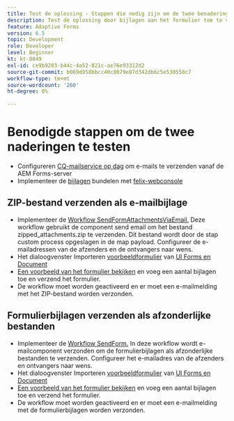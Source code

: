 ```yaml
---
title: Test de oplossing - Stappen die nodig zijn om de twee benaderingen te testen
description: Test de oplossing door bijlagen aan het formulier toe te voegen en activeer de workflow om de e-mail te verzenden.
feature: Adaptive Forms
version: 6.5
topic: Development
role: Developer
level: Beginner
kt: kt-8049
exl-id: ce9b9203-b44c-4a52-821c-ae76e93312d2
source-git-commit: b069d958bbcc40c0079e87d342db6c5e53055bc7
workflow-type: tm+mt
source-wordcount: '260'
ht-degree: 0%

---
```


# Benodigde stappen om de twee naderingen te testen

* Configureren [CQ-mailservice op dag](https://experienceleague.adobe.com/docs/experience-manager-65/administering/operations/notification.html?lang=en#configuring-the-mail-service) om e-mails te verzenden vanaf de AEM Forms-server
* Implementeer de [bijlagen](assets/formattachments.formattachments.core-1.0-SNAPSHOT.jar) bundelen met [felix-webconsole](http://localhost:4502/system/console/bundles)

## ZIP-bestand verzenden als e-mailbijlage



* Implementeer de [Workflow SendFormAttachmentsViaEmail.](assets/zipped-form-attachments-model.zip) Deze workflow gebruikt de component send email om het bestand zipped_attachments.zip te verzenden. Dit bestand wordt door de stap custom process opgeslagen in de map payload. Configureer de e-mailadressen van de afzenders en de ontvangers naar wens.
* Het dialoogvenster Importeren [voorbeeldformulier](assets/zip-form-attachments-form.zip) van [UI Forms en Document](http://localhost:4502/aem/forms.html/content/dam/formsanddocuments)
* [Een voorbeeld van het formulier bekijken](http://localhost:4502/content/dam/formsanddocuments/zippformattachments/jcr:content?wcmmode=disabled) en voeg een aantal bijlagen toe en verzend het formulier.
* De workflow moet worden geactiveerd en er moet een e-mailmelding met het ZIP-bestand worden verzonden.

## Formulierbijlagen verzenden als afzonderlijke bestanden

* Implementeer de [Workflow SendForm.](assets/send-form-attachments-model.zip) In deze workflow wordt e-mailcomponent verzonden om de formulierbijlagen als afzonderlijke bestanden te verzenden. Configureer het e-mailadres van de afzenders en ontvangers naar wens.
* Het dialoogvenster Importeren [voorbeeldformulier](assets/send-list-attachments-form.zip) van [UI Forms en Document](http://localhost:4502/aem/forms.html/content/dam/formsanddocuments)
* [Een voorbeeld van het formulier bekijken](http://localhost:4502/content/dam/formsanddocuments/sendlistofattachments/jcr:content?wcmmode=disabled) en voeg een aantal bijlagen toe en verzend het formulier.
* De workflow moet worden geactiveerd en er moet een e-mailmelding met de formulierbijlagen worden verzonden.
